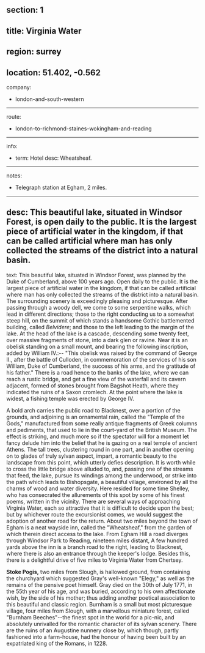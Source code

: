 section: 1
----
title: Virginia Water
----
region: surrey
----
location: 51.402, -0.562
----
company:
- london-and-south-western
----
route:
- london-to-richmond-staines-wokingham-and-reading
----
info:
- term: Hotel
  desc: Wheatsheaf.
----
notes:
- Telegraph station at Egham, 2 miles.
----
desc: This beautiful lake, situated in Windsor Forest, is open daily to the public. It is the largest piece of artificial water in the kingdom, if that can be called artificial where man has only collected the streams of the district into a natural basin.
----
text: This beautiful lake, situated in Windsor Forest, was planned by the Duke of Cumberland, above 100 years ago. Open daily to the public. It is the largest piece of artificial water in the kingdom, if that can be called artificial where man has only collected the streams of the district into a natural basin. The surrounding scenery is exceedingly pleasing and picturesque. After passing through a woody dell, we come to some serpentine walks, which lead in different directions; those to the right conducting us to a somewhat steep hill, on the summit of which stands a handsome Gothic battlemented building, called *Belvidere*; and those to the left leading to the margin of the lake. At the head of the lake is a cascade, descending some twenty feet, over massive fragments of stone, into a dark glen or ravine. Near it is an obelisk standing on a small mount, and bearing the following inscription, added by William IV.:-- "This obelisk was raised by the command of George II., after the battle of Culloden, in commemoration of the services of his son William, Duke of Cumberland, the success of his arms, and the gratitude of his father." There is a road hence to the banks of the lake, where we can reach a rustic bridge, and get a fine view of the waterfall and its cavern adjacent, formed of stones brought from Bagshot Heath, where they indicated the ruins of a Saxon cromlech. At the point where the lake is widest, a fishing temple was erected by George IV.

A bold arch carries the public road to Blacknest, over a portion of the grounds, and adjoining is an ornamental rain, called the "Temple of the Gods," manufactured from some really antique fragments of Greek columns and pediments, that used to lie in the court-yard of the British Museum. The effect is striking, and much more so if the spectator will for a moment let fancy delude him into the belief that he is gazing on a real temple of ancient Athens. The tall trees, clustering round in one part, and in another opening on to glades of truly sylvan aspect, impart, a romantic beauty to the landscape from this point, which utterly defies description. It is worth while to cross the little bridge above alluded to, and, passing one of the streams that feed, the lake, pursue its windings among the underwood, or strike into the path which leads to Bishopsgate, a beautiful village, environed by all the charms of wood and water diversity. Here resided for some time Shelley, who has consecrated the allurements of this spot by some of his finest poems, written in the vicinity. There are several ways of approaching Virginia Water, each so attractive that it is difficult to decide upon the best; but by whichever route the excursionist comes, we would suggest the adoption of another road for the return. About two miles beyond the town of Egham is a neat wayside inn, called the "Wheatsheaf," from the garden of which therein direct access to the lake. From Egham Hill a road diverges through Windsor Park to Reading, nineteen miles distant, A few hundred yards above the inn is a branch road to the right, leading to Blacknest, where there is also an entrance through the keeper's lodge. Besides this, there is a delightful drive of five miles to Virginia Water from Chertsey.

**Stoke Pogis,** two miles from Slough, is hallowed ground, from containing the churchyard which suggested Gray's well-known "Elegy," as well as the remains of the pensive poet himself. Gray died on the 30th of July 1771, in the 55th year of his age, and was buried, according to his own affectionate wish, by the side of his mother; thus adding another poetical association to this beautiful and classic region. Burnham is a small but most picturesque village, four miles from Slough, with a marvellous miniature forest, called "Burnham Beeches"--the finest spot in the world for a pic-nic, and absolutely unrivalled for the romantic character of its sylvan scenery. There are the ruins of an Augustine nunnery close by, which though, partly fashioned into a farm-house, had the honour of having been built by an expatriated king of the Romans, in 1228.
